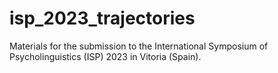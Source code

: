 # isp_2023_trajectories

Materials for the submission to the International Symposium of Psycholinguistics (ISP)  2023 in Vitoria (Spain).
